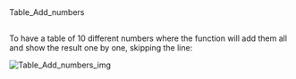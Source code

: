 ##

Table_Add_numbers

##

To have a table of 10 different numbers where the function will add them all and show the result one by one, skipping the line:

![Table_Add_numbers_img](https://user-images.githubusercontent.com/90284053/156648570-865155c8-293d-48d9-80ca-1e0de319629d.jpg)

##
